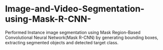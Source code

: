 # Image-and-Video-Segmentation-using-Mask-R-CNN-

Performed Instance image segmentation using Mask Region-Based Convolutional Neural Network(Mask R-CNN)  by generating  bounding boxes, extracting segmented objects and detected target class.
